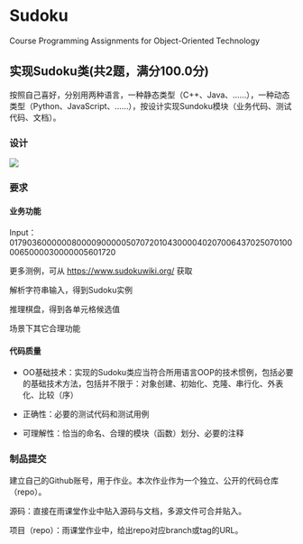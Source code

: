 # Sudoku
Course Programming Assignments for Object-Oriented Technology

## 实现Sudoku类(共2题，满分100.0分)
按照自己喜好，分别用两种语言，一种静态类型（C++、Java、……），一种动态类型（Python、JavaScript、……），按设计实现Sundoku模块（业务代码、测试代码、文档）。


### 设计
![](https://rain-oplat.xuetangx.com/ue/2024-09-20/64913297/1726792728452-sudoku.class-diagram.png)



### 要求
#### 业务功能

Input：017903600000080000900000507072010430000402070064370250701000065000030000005601720 

更多测例，可从 https://www.sudokuwiki.org/ 获取

解析字符串输入，得到Sudoku实例

推理棋盘，得到各单元格候选值

场景下其它合理功能

#### 代码质量

+ OO基础技术：实现的Sudoku类应当符合所用语言OOP的技术惯例，包括必要的基础技术方法，包括并不限于：对象创建、初始化、克隆、串行化、外表化、比较（序）

+ 正确性：必要的测试代码和测试用例

+ 可理解性：恰当的命名、合理的模块（函数）划分、必要的注释

### 制品提交
建立自己的Github账号，用于作业。本次作业作为一个独立、公开的代码仓库（repo）。

源码：直接在雨课堂作业中贴入源码与文档，多源文件可合并贴入。

项目（repo）：雨课堂作业中，给出repo对应branch或tag的URL。
